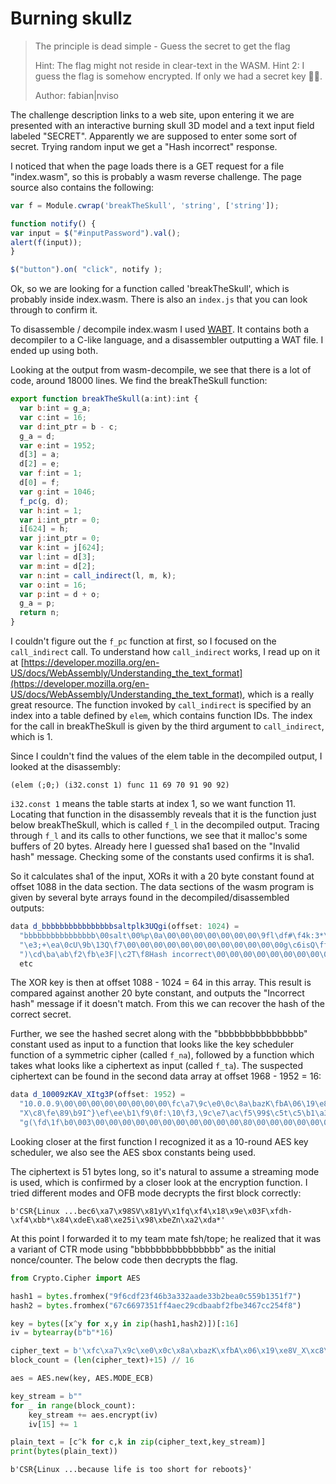 # Burning skullz

> The principle is dead simple - Guess the secret to get the flag
>
> Hint: The flag might not reside in clear-text in the WASM.
> Hint 2: I guess the flag is somehow encrypted. If only we had a secret key 🤷‍♂️.
>
> Author: fabian|nviso

The challenge description links to a web site, upon entering it we are presented with an interactive burning skull 3D model and a text input field labeled "SECRET". Apparently we are supposed to enter some sort of secret. Trying random input we get a "Hash incorrect" response.

I noticed that when the page loads there is a GET request for a file "index.wasm", so this is probably a wasm reverse challenge. The page source also contains the following:

```javascript
var f = Module.cwrap('breakTheSkull', 'string', ['string']);

function notify() {
var input = $("#inputPassword").val();
alert(f(input));
}

$("button").on( "click", notify );
```

Ok, so we are looking for a function called 'breakTheSkull', which is probably inside index.wasm. There is also an `index.js` that you can look through to confirm it.

To disassemble / decompile index.wasm I used [WABT](https://github.com/WebAssembly/wabt). It contains both a decompiler to a C-like language, and a disassembler outputting a WAT file. I ended up using both.

Looking at the output from wasm-decompile, we see that there is a lot of code, around 18000 lines. We find the breakTheSkull function:

```javascript
export function breakTheSkull(a:int):int {
  var b:int = g_a;
  var c:int = 16;
  var d:int_ptr = b - c;
  g_a = d;
  var e:int = 1952;
  d[3] = a;
  d[2] = e;
  var f:int = 1;
  d[0] = f;
  var g:int = 1046;
  f_pc(g, d);
  var h:int = 1;
  var i:int_ptr = 0;
  i[624] = h;
  var j:int_ptr = 0;
  var k:int = j[624];
  var l:int = d[3];
  var m:int = d[2];
  var n:int = call_indirect(l, m, k);
  var o:int = 16;
  var p:int = d + o;
  g_a = p;
  return n;
}
```

I couldn't figure out the `f_pc` function at first, so I focused on the `call_indirect` call. To understand how `call_indirect` works, I read up on it at [https://developer.mozilla.org/en-US/docs/WebAssembly/Understanding_the_text_format](https://developer.mozilla.org/en-US/docs/WebAssembly/Understanding_the_text_format), which is a really great resource. The function invoked by `call_indirect` is specified by an index into a table defined by `elem`, which contains function IDs. The index for the call in breakTheSkull is given by the third argument to `call_indirect`, which is 1.

Since I couldn't find the values of the elem table in the decompiled output, I looked at the disassembly:

```wat
(elem (;0;) (i32.const 1) func 11 69 70 91 90 92)
```

`i32.const 1` means the table starts at index 1, so we want function 11. Locating that function in the disassembly reveals that it is the function just below breakTheSkull, which is called `f_l` in the decompiled output. Tracing through `f_l` and its calls to other functions, we see that it malloc's some buffers of 20 bytes. Already here I guessed sha1 based on the "Invalid hash" message. Checking some of the constants used confirms it is sha1.

So it calculates sha1 of the input, XORs it with a 20 byte constant found at offset 1088 in the data section. The data sections of the wasm program is given by several byte arrays found in the decompiled/disassembled outputs:

```javascript
data d_bbbbbbbbbbbbbbbbsaltplk3UQgi(offset: 1024) = 
  "bbbbbbbbbbbbbbbb\00salt\00%p\0a\00\00\00\00\00\00\00\9fl\df#\f4k:3*\ad"
  "\e3;+\ea\0cU\9b\13Q\f7\00\00\00\00\00\00\00\00\00\00\00\00g\c6isQ\ffJ\ec"
  ")\cd\ba\ab\f2\fb\e3F|\c2T\f8Hash incorrect\00\00\00\00\00\00\00\00\00\00"
  etc
```

The XOR key is then at offset 1088 - 1024 = 64 in this array. This result is compared against another 20 byte constant, and outputs the "Incorrect hash" message if it doesn't match. From this we can recover the hash of the correct secret.

Further, we see the hashed secret along with the "bbbbbbbbbbbbbbbb" constant used as input to a function that looks like the key scheduler function of a symmetric cipher (called `f_na`), followed by a function which takes what looks like a ciphertext as input (called `f_ta`). The suspected ciphertext can be found in the second data array at offset 1968 - 1952 = 16:

```javascript
data d_10009zKAV_XItg3P(offset: 1952) = 
  "10.0.0.9\00\00\00\00\00\00\00\00\fc\a7\9c\e0\0c\8a\bazK\fbA\06\19\e8V_"
  "X\c8\fe\89\b9I^}\ef\ee\b1\f9\0f:\10\f3,\9c\e7\ac\f5\99$\c5t\c5\b1\a3;["
  "g(\fd\1f\b0\003\00\00\00\00\00\00\00\00\00\00\00\80\00\00\00\00\00\00\00"
```

Looking closer at the first function I recognized it as a 10-round AES key scheduler, we also see the AES sbox constants being used.

The ciphertext is 51 bytes long, so it's natural to assume a streaming mode is used, which is confirmed by a closer look at the encryption function. I tried different modes and OFB mode decrypts the first block correctly:

```
b'CSR{Linux ...bec6\xa7\x98SV\x81yV\x1fq\xf4\x18\x9e\x03F\xfdh-\xf4\xbb*\x84\xdeE\xa8\xe25i\x98\xbeZn\xa2\xda*'
```

At this point I forwarded it to my team mate fsh/tope; he realized that it was a variant of CTR mode using "bbbbbbbbbbbbbbbb" as the initial nonce/counter. The below code then decrypts the flag.

```python
from Crypto.Cipher import AES

hash1 = bytes.fromhex("9f6cdf23f46b3a332aade33b2bea0c559b1351f7")
hash2 = bytes.fromhex("67c6697351ff4aec29cdbaabf2fbe3467cc254f8")

key = bytes([x^y for x,y in zip(hash1,hash2)])[:16]
iv = bytearray(b"b"*16)

cipher_text = b'\xfc\xa7\x9c\xe0\x0c\x8a\xbazK\xfbA\x06\x19\xe8V_X\xc8\xfe\x89\xb9I^}\xef\xee\xb1\xf9\x0f:\x10\xf3,\x9c\xe7\xac\xf5\x99$\xc5t\xc5\xb1\xa3;[g(\xfd\x1f\xb0'
block_count = (len(cipher_text)+15) // 16

aes = AES.new(key, AES.MODE_ECB)

key_stream = b""
for _ in range(block_count):
    key_stream += aes.encrypt(iv)
    iv[15] += 1

plain_text = [c^k for c,k in zip(cipher_text,key_stream)]
print(bytes(plain_text))
```

```
b'CSR{Linux ...because life is too short for reboots}'
```
